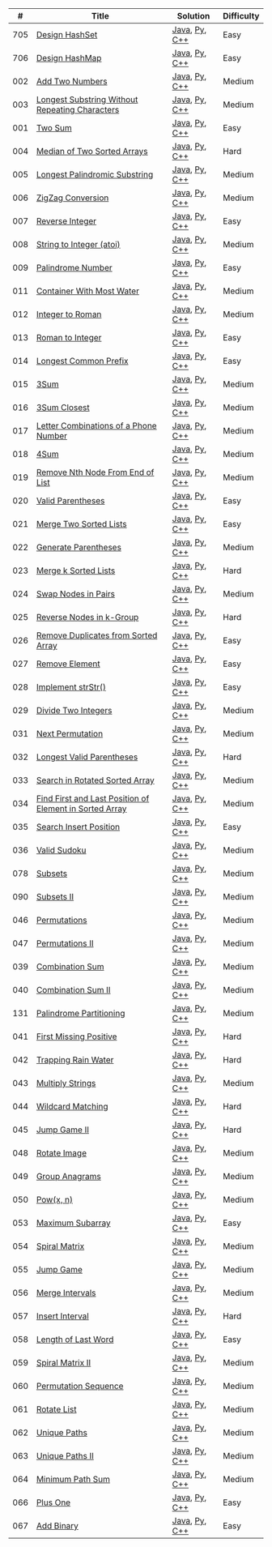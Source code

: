 
| # | Title | Solution | Difficulty |
|---| ----- | -------- | ---- |
|705|[Design HashSet](https://leetcode.com/problems/design-hashset)|[Java](./algorithms/java/src/_001_705_DesignHashSet/Solutions.java), [Py](./algorithms/python/_001_705_DesignHashSet/Solutions.py), [C++](./algorithms/cpp/_001_705_DesignHashSet/Solutions.cpp)|Easy|
|706|[Design HashMap](https://leetcode.com/problems/design-hashmap)|[Java](./algorithms/java/src/_002_706_DesignHashMap/Solutions.java), [Py](./algorithms/python/_002_706_DesignHashMap/Solutions.py), [C++](./algorithms/cpp/_002_706_DesignHashMap/Solutions.cpp)|Easy|
|002|[Add Two Numbers](https://leetcode.com/problems/add-two-numbers)|[Java](./algorithms/java/src/_003_002_AddTwoNumbers/Solutions.java), [Py](./algorithms/python/_003_002_AddTwoNumbers/Solutions.py), [C++](./algorithms/cpp/_003_002_AddTwoNumbers/Solutions.cpp)|Medium|
|003|[Longest Substring Without Repeating Characters](https://leetcode.com/problems/longest-substring-without-repeating-characters)|[Java](./algorithms/java/src/_004_003_LongestSubstringWithoutRepeatingCharacters/Solutions.java), [Py](./algorithms/python/_004_003_LongestSubstringWithoutRepeatingCharacters/Solutions.py), [C++](./algorithms/cpp/_004_003_LongestSubstringWithoutRepeatingCharacters/Solutions.cpp)|Medium|
|001|[Two Sum](https://leetcode.com/problems/two-sum)|[Java](./algorithms/java/src/_005_001_TwoSum/Solutions.java), [Py](./algorithms/python/_005_001_TwoSum/Solutions.py), [C++](./algorithms/cpp/_005_001_TwoSum/Solutions.cpp)|Easy|
|004|[Median of Two Sorted Arrays](https://leetcode.com/problems/median-of-two-sorted-arrays)|[Java](./algorithms/java/src/_006_004_MedianOfTwoSortedArrays/Solutions.java), [Py](./algorithms/python/_006_004_MedianOfTwoSortedArrays/Solutions.py), [C++](./algorithms/cpp/_006_004_MedianOfTwoSortedArrays/Solutions.cpp)|Hard|
|005|[Longest Palindromic Substring](https://leetcode.com/problems/longest-palindromic-substring)|[Java](./algorithms/java/src/_007_005_LongestPalindromicSubstring/Solutions.java), [Py](./algorithms/python/_007_005_LongestPalindromicSubstring/Solutions.py), [C++](./algorithms/cpp/_007_005_LongestPalindromicSubstring/Solutions.cpp)|Medium|
|006|[ZigZag Conversion](https://leetcode.com/problems/zigzag-conversion)|[Java](./algorithms/java/src/_008_006_ZigZagConversion/Solutions.java), [Py](./algorithms/python/_008_006_ZigZagConversion/Solutions.py), [C++](./algorithms/cpp/_008_006_ZigZagConversion/Solutions.cpp)|Medium|
|007|[Reverse Integer](https://leetcode.com/problems/reverse-integer)|[Java](./algorithms/java/src/_009_007_ReverseInteger/Solutions.java), [Py](./algorithms/python/_009_007_ReverseInteger/Solutions.py), [C++](./algorithms/cpp/_009_007_ReverseInteger/Solutions.cpp)|Easy|
|008|[String to Integer (atoi)](https://leetcode.com/problems/string-to-integer-atoi)|[Java](./algorithms/java/src/_010_008_StringtoInteger_atoi/Solutions.java), [Py](./algorithms/python/_010_008_StringtoInteger_atoi/Solutions.py), [C++](./algorithms/cpp/_010_008_StringtoInteger_atoi/Solutions.cpp)|Medium|
|009|[Palindrome Number](https://leetcode.com/problems/palindrome-number)|[Java](./algorithms/java/src/_011_009_PalindromeNumber/Solutions.java), [Py](./algorithms/python/_011_009_PalindromeNumber/Solutions.py), [C++](./algorithms/cpp/_011_009_PalindromeNumber/Solutions.cpp)|Easy|
|011|[Container With Most Water](https://leetcode.com/problems/container-with-most-water)|[Java](./algorithms/java/src/_012_011_ContainerWithMostWater/Solutions.java), [Py](./algorithms/python/_012_011_ContainerWithMostWater/Solutions.py), [C++](./algorithms/cpp/_012_011_ContainerWithMostWater/Solutions.cpp)|Medium|
|012|[Integer to Roman](https://leetcode.com/problems/integer-to-roman)|[Java](./algorithms/java/src/_013_012_IntegertoRoman/Solutions.java), [Py](./algorithms/python/_013_012_IntegertoRoman/Solutions.py), [C++](./algorithms/cpp/_013_012_IntegertoRoman/Solutions.cpp)|Medium|
|013|[Roman to Integer](https://leetcode.com/problems/roman-to-integer)|[Java](./algorithms/java/src/_014_013_RomantoInteger/Solutions.java), [Py](./algorithms/python/_014_013_RomantoInteger/Solutions.py), [C++](./algorithms/cpp/_014_013_RomantoInteger/Solutions.cpp)|Easy|
|014|[Longest Common Prefix](https://leetcode.com/problems/longest-common-prefix)|[Java](./algorithms/java/src/_015_014_LongestCommonPrefix/Solutions.java), [Py](./algorithms/python/_015_014_LongestCommonPrefix/Solutions.py), [C++](./algorithms/cpp/_015_014_LongestCommonPrefix/Solutions.cpp)|Easy|
|015|[3Sum](https://leetcode.com/problems/3sum)|[Java](./algorithms/java/src/_016_015_3Sum/Solutions.java), [Py](./algorithms/python/_016_015_3Sum/Solutions.py), [C++](./algorithms/cpp/_016_015_3Sum/Solutions.cpp)|Medium|
|016|[3Sum Closest](https://leetcode.com/problems/3sum-closest)|[Java](./algorithms/java/src/_017_016_3SumClosest/Solutions.java), [Py](./algorithms/python/_017_016_3SumClosest/Solutions.py), [C++](./algorithms/cpp/_017_016_3SumClosest/Solutions.cpp)|Medium|
|017|[Letter Combinations of a Phone Number](https://leetcode.com/problems/letter-combinations-of-a-phone-number)|[Java](./algorithms/java/src/_018_017_LetterCombinationsOfAPhoneNumber/Solutions.java), [Py](./algorithms/python/_018_017_LetterCombinationsOfAPhoneNumber/Solutions.py), [C++](./algorithms/cpp/_018_017_LetterCombinationsOfAPhoneNumber/Solutions.cpp)|Medium|
|018|[4Sum](https://leetcode.com/problems/4sum)|[Java](./algorithms/java/src/_019_018_4Sum/Solutions.java), [Py](./algorithms/python/_019_018_4Sum/Solutions.py), [C++](./algorithms/cpp/_019_018_4Sum/Solutions.cpp)|Medium|
|019|[Remove Nth Node From End of List](https://leetcode.com/problems/remove-nth-node-from-end-of-list)|[Java](./algorithms/java/src/_020_019_RemoveNthNodeFromEndOfList/Solutions.java), [Py](./algorithms/python/_020_019_RemoveNthNodeFromEndOfList/Solutions.py), [C++](./algorithms/cpp/_020_019_RemoveNthNodeFromEndOfList/Solutions.cpp)|Medium|
|020|[Valid Parentheses](https://leetcode.com/problems/valid-parentheses)|[Java](./algorithms/java/src/_021_020_ValidParentheses/Solutions.java), [Py](./algorithms/python/_021_020_ValidParentheses/Solutions.py), [C++](./algorithms/cpp/_021_020_ValidParentheses/Solutions.cpp)|Easy|
|021|[Merge Two Sorted Lists](https://leetcode.com/problems/merge-two-sorted-lists)|[Java](./algorithms/java/src/_022_021_MergeTwoSortedLists/Solutions.java), [Py](./algorithms/python/_022_021_MergeTwoSortedLists/Solutions.py), [C++](./algorithms/cpp/_022_021_MergeTwoSortedLists/Solutions.cpp)|Easy|
|022|[Generate Parentheses](https://leetcode.com/problems/generate-parentheses)|[Java](./algorithms/java/src/_023_022_GenerateParentheses/Solutions.java), [Py](./algorithms/python/_023_022_GenerateParentheses/Solutions.py), [C++](./algorithms/cpp/_023_022_GenerateParentheses/Solutions.cpp)|Medium|
|023|[Merge k Sorted Lists](https://leetcode.com/problems/merge-k-sorted-lists)|[Java](./algorithms/java/src/_024_023_MergeKSortedList/Solutions.java), [Py](./algorithms/python/_024_023_MergeKSortedList/Solutions.py), [C++](./algorithms/cpp/_024_023_MergeKSortedList/Solutions.cpp)|Hard|
|024|[Swap Nodes in Pairs](https://leetcode.com/problems/swap-nodes-in-pairs)|[Java](./algorithms/java/src/_025_024_SwapNodesInPairs/Solutions.java), [Py](./algorithms/python/_025_024_SwapNodesInPairs/Solutions.py), [C++](./algorithms/cpp/_025_024_SwapNodesInPairs/Solutions.cpp)|Medium|
|025|[Reverse Nodes in k-Group](https://leetcode.com/problems/reverse-nodes-in-k-group)|[Java](./algorithms/java/src/_026_025_ReverseNodesInK_Group/Solutions.java), [Py](./algorithms/python/_026_025_ReverseNodesInK_Group/Solutions.py), [C++](./algorithms/cpp/_026_025_ReverseNodesInK_Group/Solutions.cpp)|Hard|
|026|[Remove Duplicates from Sorted Array](https://leetcode.com/problems/remove-duplicates-from-sorted-array)|[Java](./algorithms/java/src/_027_026_RemoveDuplicatesFromSortedArray/Solutions.java), [Py](./algorithms/python/_027_026_RemoveDuplicatesFromSortedArray/Solutions.py), [C++](./algorithms/cpp/_027_026_RemoveDuplicatesFromSortedArray/Solutions.cpp)|Easy|
|027|[Remove Element](https://leetcode.com/problems/remove-element)|[Java](./algorithms/java/src/_028_027_RemoveElement/Solutions.java), [Py](./algorithms/python/_028_027_RemoveElement/Solutions.py), [C++](./algorithms/cpp/_028_027_RemoveElement/Solutions.cpp)|Easy|
|028|[Implement strStr()](https://leetcode.com/problems/implement-strstr)|[Java](./algorithms/java/src/_029_028_ImplementstrStr/Solutions.java), [Py](./algorithms/python/_029_028_ImplementstrStr/Solutions.py), [C++](./algorithms/cpp/_029_028_ImplementstrStr/Solutions.cpp)|Easy|
|029|[Divide Two Integers](https://leetcode.com/problems/divide-two-integers)|[Java](./algorithms/java/src/_030_029_DivideTwoIntegers/Solutions.java), [Py](./algorithms/python/_030_029_DivideTwoIntegers/Solutions.py), [C++](./algorithms/cpp/_030_029_DivideTwoIntegers/Solutions.cpp)|Medium|
|031|[Next Permutation](https://leetcode.com/problems/next-permutation)|[Java](./algorithms/java/src/_031_031_NextPermutation/Solutions.java), [Py](./algorithms/python/_031_031_NextPermutation/Solutions.py), [C++](./algorithms/cpp/_031_031_NextPermutation/Solutions.cpp)|Medium|
|032|[Longest Valid Parentheses](https://leetcode.com/problems/longest-valid-parentheses)|[Java](./algorithms/java/src/_032_032_LongestValidParentheses/Solutions.java), [Py](./algorithms/python/_032_032_LongestValidParentheses/Solutions.py), [C++](./algorithms/cpp/_032_032_LongestValidParentheses/Solutions.cpp)|Hard|
|033|[Search in Rotated Sorted Array](https://leetcode.com/problems/search-in-rotated-sorted-array)|[Java](./algorithms/java/src/_033_033_SearchInRotatedSortedArray/Solutions.java), [Py](./algorithms/python/_033_033_SearchInRotatedSortedArray/Solutions.py), [C++](./algorithms/cpp/_033_033_SearchInRotatedSortedArray/Solutions.cpp)|Medium|
|034|[Find First and Last Position of Element in Sorted Array](https://leetcode.com/problems/find-first-and-last-position-of-element-in-sorted-array)|[Java](./algorithms/java/src/_034_034_FindFirstAndLastPositionOfElementInSortedArray/Solutions.java), [Py](./algorithms/python/_034_034_FindFirstAndLastPositionOfElementInSortedArray/Solutions.py), [C++](./algorithms/cpp/_034_034_FindFirstAndLastPositionOfElementInSortedArray/Solutions.cpp)|Medium|
|035|[Search Insert Position](https://leetcode.com/problems/search-insert-position)|[Java](./algorithms/java/src/_035_035_SearchInsertPosition/Solutions.java), [Py](./algorithms/python/_035_035_SearchInsertPosition/Solutions.py), [C++](./algorithms/cpp/_035_035_SearchInsertPosition/Solutions.cpp)|Easy|
|036|[Valid Sudoku](https://leetcode.com/problems/valid-sudoku)|[Java](./algorithms/java/src/_036_036_ValidSudoku/Solutions.java), [Py](./algorithms/python/_036_036_ValidSudoku/Solutions.py), [C++](./algorithms/cpp/_036_036_ValidSudoku/Solutions.cpp)|Medium|
|078|[Subsets](https://leetcode.com/problems/subsets)|[Java](./algorithms/java/src/_037_078_Subsets/Solutions.java), [Py](./algorithms/python/_037_078_Subsets/Solutions.py), [C++](./algorithms/cpp/_037_078_Subsets/Solutions.cpp)|Medium|
|090|[Subsets II](https://leetcode.com/problems/subsets-ii)|[Java](./algorithms/java/src/_038_090_Subsets_II/Solutions.java), [Py](./algorithms/python/_038_090_Subsets_II/Solutions.py), [C++](./algorithms/cpp/_038_090_Subsets_II/Solutions.cpp)|Medium|
|046|[Permutations](https://leetcode.com/problems/permutations)|[Java](./algorithms/java/src/_039_046_Permutations/Solutions.java), [Py](./algorithms/python/_039_046_Permutations/Solutions.py), [C++](./algorithms/cpp/_039_046_Permutations/Solutions.cpp)|Medium|
|047|[Permutations II](https://leetcode.com/problems/permutations-ii)|[Java](./algorithms/java/src/_040_047_Permutations_II/Solutions.java), [Py](./algorithms/python/_040_047_Permutations_II/Solutions.py), [C++](./algorithms/cpp/_040_047_Permutations_II/Solutions.cpp)|Medium|
|039|[Combination Sum](https://leetcode.com/problems/combination-sum)|[Java](./algorithms/java/src/_041_039_CombinationSum/Solutions.java), [Py](./algorithms/python/_041_039_CombinationSum/Solutions.py), [C++](./algorithms/cpp/_041_039_CombinationSum/Solutions.cpp)|Medium|
|040|[Combination Sum II](https://leetcode.com/problems/combination-sum-ii)|[Java](./algorithms/java/src/_042_040_CombinationSumII/Solutions.java), [Py](./algorithms/python/_042_040_CombinationSumII/Solutions.py), [C++](./algorithms/cpp/_042_040_CombinationSumII/Solutions.cpp)|Medium|
|131|[Palindrome Partitioning](https://leetcode.com/problems/palindrome-partitioning)|[Java](./algorithms/java/src/_043_131_PalindromePartitioning/Solutions.java), [Py](./algorithms/python/_043_131_PalindromePartitioning/Solutions.py), [C++](./algorithms/cpp/_043_131_PalindromePartitioning/Solutions.cpp)|Medium|
|041|[First Missing Positive](https://leetcode.com/problems/first-missing-positive)|[Java](./algorithms/java/src/_044_041_FirstMissingPositive/Solutions.java), [Py](./algorithms/python/_044_041_FirstMissingPositive/Solutions.py), [C++](./algorithms/cpp/_044_041_FirstMissingPositive/Solutions.cpp)|Hard|
|042|[Trapping Rain Water](https://leetcode.com/problems/trapping-rain-water)|[Java](./algorithms/java/src/_045_042_TrappingRainWater/Solutions.java), [Py](./algorithms/python/_045_042_TrappingRainWater/Solutions.py), [C++](./algorithms/cpp/_045_042_TrappingRainWater/Solutions.cpp)|Hard|
|043|[Multiply Strings](https://leetcode.com/problems/multiply-strings)|[Java](./algorithms/java/src/_046_043_MultiplyStrings/Solutions.java), [Py](./algorithms/python/_046_043_MultiplyStrings/Solutions.py), [C++](./algorithms/cpp/_046_043_MultiplyStrings/Solutions.cpp)|Medium|
|044|[Wildcard Matching](https://leetcode.com/problems/wildcard-matching)|[Java](./algorithms/java/src/_047_044_WildcardMatching/Solutions.java), [Py](./algorithms/python/_047_044_WildcardMatching/Solutions.py), [C++](./algorithms/cpp/_047_044_WildcardMatching/Solutions.cpp)|Hard|
|045|[Jump Game II](https://leetcode.com/problems/jump-game-ii)|[Java](./algorithms/java/src/_048_045_JumpGameII/Solutions.java), [Py](./algorithms/python/_048_045_JumpGameII/Solutions.py), [C++](./algorithms/cpp/_048_045_JumpGameII/Solutions.cpp)|Hard|
|048|[Rotate Image](https://leetcode.com/problems/rotate-image)|[Java](./algorithms/java/src/_049_048_RotateImage/Solutions.java), [Py](./algorithms/python/_049_048_RotateImage/Solutions.py), [C++](./algorithms/cpp/_049_048_RotateImage/Solutions.cpp)|Medium|
|049|[Group Anagrams](https://leetcode.com/problems/group-anagrams)|[Java](./algorithms/java/src/_050_049_GroupAnagrams/Solutions.java), [Py](./algorithms/python/_050_049_GroupAnagrams/Solutions.py), [C++](./algorithms/cpp/_050_049_GroupAnagrams/Solutions.cpp)|Medium|
|050|[Pow(x, n)](https://leetcode.com/problems/powx-n)|[Java](./algorithms/java/src/_051_050_Pow_x_n/Solutions.java), [Py](./algorithms/python/_051_050_Pow_x_n/Solutions.py), [C++](./algorithms/cpp/_051_050_Pow_x_n/Solutions.cpp)|Medium|
|053|[Maximum Subarray](https://leetcode.com/problems/maximum-subarray)|[Java](./algorithms/java/src/_052_053_MaximumSubarray/Solutions.java), [Py](./algorithms/python/_052_053_MaximumSubarray/Solutions.py), [C++](./algorithms/cpp/_052_053_MaximumSubarray/Solutions.cpp)|Easy|
|054|[Spiral Matrix](https://leetcode.com/problems/spiral-matrix)|[Java](./algorithms/java/src/_053_054_SpiralMatrix/Solutions.java), [Py](./algorithms/python/_053_054_SpiralMatrix/Solutions.py), [C++](./algorithms/cpp/_053_054_SpiralMatrix/Solutions.cpp)|Medium|
|055|[Jump Game](https://leetcode.com/problems/jump-game)|[Java](./algorithms/java/src/_054_055_JumpGame/Solutions.java), [Py](./algorithms/python/_054_055_JumpGame/Solutions.py), [C++](./algorithms/cpp/_054_055_JumpGame/Solutions.cpp)|Medium|
|056|[Merge Intervals](https://leetcode.com/problems/merge-intervals)|[Java](./algorithms/java/src/_055_056_MergeIntervals/Solutions.java), [Py](./algorithms/python/_055_056_MergeIntervals/Solutions.py), [C++](./algorithms/cpp/_055_056_MergeIntervals/Solutions.cpp)|Medium|
|057|[Insert Interval](https://leetcode.com/problems/insert-interval)|[Java](./algorithms/java/src/_056_057_InsertInterval/Solutions.java), [Py](./algorithms/python/_056_057_InsertInterval/Solutions.py), [C++](./algorithms/cpp/_056_057_InsertInterval/Solutions.cpp)|Hard|
|058|[Length of Last Word](https://leetcode.com/problems/length-of-last-word)|[Java](./algorithms/java/src/_057_058_LengthOfLastWord/Solutions.java), [Py](./algorithms/python/_057_058_LengthOfLastWord/Solutions.py), [C++](./algorithms/cpp/_057_058_LengthOfLastWord/Solutions.cpp)|Easy|
|059|[Spiral Matrix II](https://leetcode.com/problems/spiral-matrix-ii)|[Java](./algorithms/java/src/_058_059_SpiralMatrixII/Solutions.java), [Py](./algorithms/python/_058_059_SpiralMatrixII/Solutions.py), [C++](./algorithms/cpp/_058_059_SpiralMatrixII/Solutions.cpp)|Medium|
|060|[Permutation Sequence](https://leetcode.com/problems/permutation-sequence)|[Java](./algorithms/java/src/_059_060_PermutationSequence/Solutions.java), [Py](./algorithms/python/_059_060_PermutationSequence/Solutions.py), [C++](./algorithms/cpp/_059_060_PermutationSequence/Solutions.cpp)|Medium|
|061|[Rotate List](https://leetcode.com/problems/rotate-list)|[Java](./algorithms/java/src/_060_061_RotateList/Solutions.java), [Py](./algorithms/python/_060_061_RotateList/Solutions.py), [C++](./algorithms/cpp/_060_061_RotateList/Solutions.cpp)|Medium|
|062|[Unique Paths](https://leetcode.com/problems/unique-paths)|[Java](./algorithms/java/src/_061_062_Unique_Paths/Solutions.java), [Py](./algorithms/python/_061_062_Unique_Paths/Solutions.py), [C++](./algorithms/cpp/_061_062_Unique_Paths/Solutions.cpp)|Medium|
|063|[Unique Paths II](https://leetcode.com/problems/unique-paths-ii)|[Java](./algorithms/java/src/_062_063_Unique_PathsII/Solutions.java), [Py](./algorithms/python/_062_063_Unique_PathsII/Solutions.py), [C++](./algorithms/cpp/_062_063_Unique_PathsII/Solutions.cpp)|Medium|
|064|[Minimum Path Sum](https://leetcode.com/problems/minimum-path-sum)|[Java](./algorithms/java/src/_063_064_MinimumPathSum/Solutions.java), [Py](./algorithms/python/_063_064_MinimumPathSum/Solutions.py), [C++](./algorithms/cpp/_063_064_MinimumPathSum/Solutions.cpp)|Medium|
|066|[Plus One](https://leetcode.com/problems/plus-one)|[Java](./algorithms/java/src/_064_066_PlusOne/Solutions.java), [Py](./algorithms/python/_064_066_PlusOne/Solutions.py), [C++](./algorithms/cpp/_064_066_PlusOne/Solutions.cpp)|Easy|
|067|[Add Binary](https://leetcode.com/problems/add-binary)|[Java](./algorithms/java/src/_065_067_AddBinary/Solutions.java), [Py](./algorithms/python/_065_067_AddBinary/Solutions.py), [C++](./algorithms/cpp/_065_067_AddBinary/Solutions.cpp)|Easy|
